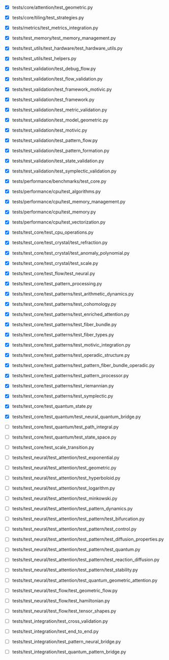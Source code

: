 - [x] tests/core/attention/test_geometric.py
- [x] tests/core/tiling/test_strategies.py


- [x] tests/metrics/test_metrics_integration.py


- [x] tests/test_memory/test_memory_management.py


- [x] tests/test_utils/test_hardware/test_hardware_utils.py
- [x] tests/test_utils/test_helpers.py


- [x] tests/test_validation/test_debug_flow.py
- [x] tests/test_validation/test_flow_validation.py
- [x] tests/test_validation/test_framework_motivic.py
- [x] tests/test_validation/test_framework.py
- [x] tests/test_validation/test_metric_validation.py
- [x] tests/test_validation/test_model_geometric.py
- [x] tests/test_validation/test_motivic.py
- [x] tests/test_validation/test_pattern_flow.py
- [x] tests/test_validation/test_pattern_formation.py
- [x] tests/test_validation/test_state_validation.py
- [x] tests/test_validation/test_symplectic_validation.py


- [x] tests/performance/benchmarks/test_core.py
- [x] tests/performance/cpu/test_algorithms.py
- [x] tests/performance/cpu/test_memory_management.py
- [x] tests/performance/cpu/test_memory.py
- [x] tests/performance/cpu/test_vectorization.py


- [x] tests/test_core/test_cpu_operations.py
- [x] tests/test_core/test_crystal/test_refraction.py
- [x] tests/test_core/test_crystal/test_anomaly_polynomial.py
- [x] tests/test_core/test_crystal/test_scale.py
- [x] tests/test_core/test_flow/test_neural.py
- [x] tests/test_core/test_pattern_processing.py
- [x] tests/test_core/test_patterns/test_arithmetic_dynamics.py
- [x] tests/test_core/test_patterns/test_cohomology.py
- [x] tests/test_core/test_patterns/test_enriched_attention.py
- [x] tests/test_core/test_patterns/test_fiber_bundle.py
- [x] tests/test_core/test_patterns/test_fiber_types.py
- [x] tests/test_core/test_patterns/test_motivic_integration.py
- [x] tests/test_core/test_patterns/test_operadic_structure.py
- [x] tests/test_core/test_patterns/test_pattern_fiber_bundle_operadic.py
- [x] tests/test_core/test_patterns/test_pattern_processor.py
- [x] tests/test_core/test_patterns/test_riemannian.py
- [x] tests/test_core/test_patterns/test_symplectic.py
- [x] tests/test_core/test_quantum_state.py
- [x] tests/test_core/test_quantum/test_neural_quantum_bridge.py
- [ ] tests/test_core/test_quantum/test_path_integral.py
- [ ] tests/test_core/test_quantum/test_state_space.py
- [ ] tests/test_core/test_scale_transition.py


- [ ] tests/test_neural/test_attention/test_exponential.py
- [ ] tests/test_neural/test_attention/test_geometric.py
- [ ] tests/test_neural/test_attention/test_hyperboloid.py
- [ ] tests/test_neural/test_attention/test_logarithm.py
- [ ] tests/test_neural/test_attention/test_minkowski.py
- [ ] tests/test_neural/test_attention/test_pattern_dynamics.py
- [ ] tests/test_neural/test_attention/test_pattern/test_bifurcation.py
- [ ] tests/test_neural/test_attention/test_pattern/test_control.py
- [ ] tests/test_neural/test_attention/test_pattern/test_diffusion_properties.py
- [ ] tests/test_neural/test_attention/test_pattern/test_quantum.py
- [ ] tests/test_neural/test_attention/test_pattern/test_reaction_diffusion.py
- [ ] tests/test_neural/test_attention/test_pattern/test_stability.py
- [ ] tests/test_neural/test_attention/test_quantum_geometric_attention.py
- [ ] tests/test_neural/test_flow/test_geometric_flow.py
- [ ] tests/test_neural/test_flow/test_hamiltonian.py
- [ ] tests/test_neural/test_flow/test_tensor_shapes.py


- [ ] tests/test_integration/test_cross_validation.py
- [ ] tests/test_integration/test_end_to_end.py
- [ ] tests/test_integration/test_pattern_neural_bridge.py
- [ ] tests/test_integration/test_quantum_pattern_bridge.py

